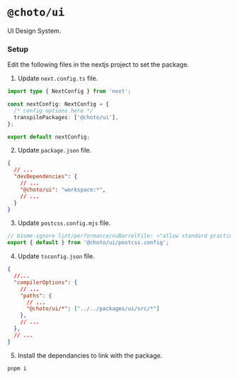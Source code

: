 # `@choto/ui`

UI Design System.

### Setup

Edit the following files in the nextjs project to set the package.

1. Update `next.config.ts` file.

```ts filename=next.config.ts
import type { NextConfig } from 'next';

const nextConfig: NextConfig = {
  /* config options here */
  transpilePackages: ['@choto/ui'],
};

export default nextConfig;

```

2. Update `package.json` file.

```json filename=package.json
{
  // ...
  "devDependencies": {
    // ...
    "@choto/ui": "workspace:*",
    // ...
  }
}
```

3. Update `postcss.config.mjs` file.

```js filename=postcss.config.mjs
// biome-ignore lint/performance/noBarrelFile: <"allow standard practice">
export { default } from '@choto/ui/postcss.config';
```

4. Update `tsconfig.json` file.

```json filename=tsconfig.json
{
  //...
  "compilerOptions": {
    // ...
    "paths": {
      // ...
      "@choto/ui/*": ["../../packages/ui/src/*"]
    },
    // ...
  },
  // ...
}
```

5. Install the dependancies to link with the package.

```bash
pnpm i
```